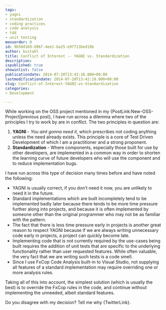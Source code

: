 ```yaml
---
tags:
- yagni
- standardization
- coding practices
- code analysis
- tdd
- unit testing
menuorder: 0
id: 9b50d169-d967-4ee1-ba25-e97713bed19b
author: bsstahl
title: Conflict of Interest -- YAGNI vs. Standardization
description: 
ispublished: true
showinlist: false
publicationdate: 2014-07-28T13:42:10.000+00:00
lastmodificationdate: 2014-07-28T13:42:10.000+00:00
slug: Conflict-of-Interest-YAGNI-vs-Standardization
categories:
- Development

---
```

While working on the OSS project mentioned in my {PostLink:New-OSS-Project|previous post}, I have run across a dilemma where two of the principles I try to work by are in conflict. The two principles in question are:

1. **YAGNI** - *You aint gonna need it*, which prescribes not coding anything unless the need already exists. This principle is a core of Test Driven Development of which I am a practitioner and a strong proponent.
2. **Standardization** - Where components, especially those built for use by other developers, are implemented in a common way in order to shorten the learning curve of future developers who will use the component and to reduce implementation bugs.


I have run across this type of decision many times before and have noted the following:

- YAGNI is usually correct, if you don't need it now, you are unlikely to need it in the future.
- Standard implementations which are built incompletely tend to be implemented badly later because there tends to be more time pressure further along into projects, and because it is often implemented by someone other than the original programmer who may not be as familiar with the pattern.
- The fact that there is less time pressure early in projects is another great reason to respect YAGNI because if we are always writing unnecessary code early in projects, a project can quickly become late.
- Implementing code that is not currently required by the use-cases being built requires the addition of unit tests that are specific to the underlying functionality rather than user requested features. While often valuable, the very fact that we are writing such tests is a code smell.
- Since I use FxCop Code Analysis built-in to Visual Studio, not supplying all features of a standard implementation may require overriding one or more analysis rules.


Taking all of this into account, the simplest solution (which is usually the best) is to override the FxCop rules in the code, and continue without implementing the unneeded, albeit standard features.

Do you disagree with my decision? Tell me why {TwitterLink}.
